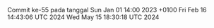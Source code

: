 Commit ke-55 pada tanggal Sun Jan 01 14:00 2023 +0100
Fri Feb 16 14:43:06 UTC 2024
Wed May 15 18:30:18 UTC 2024
